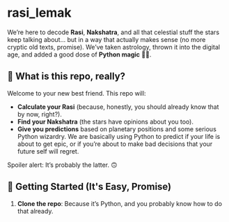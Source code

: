 # rasi_lemak
We’re here to decode **Rasi**, **Nakshatra**, and all that celestial stuff the stars keep talking about... 
but in a way that actually makes sense (no more cryptic old texts, promise). We’ve taken astrology, thrown it into the digital age, and added a good dose of **Python magic** 🐍💫. 

## 🌟 What is this repo, really?

Welcome to your new best friend. This repo will:
- **Calculate your Rasi** (because, honestly, you should already know that by now, right?).
- **Find your Nakshatra** (the stars have opinions about you too).
- **Give you predictions** based on planetary positions and some serious Python wizardry.
We are basically using Python to predict if your life is about to get epic, or if you’re about to make bad decisions that your future self will regret.


Spoiler alert: It’s probably the latter. 🙃


## 🚀 Getting Started (It's Easy, Promise)

1. **Clone the repo**: Because it’s Python, and you probably know how to do that already.
   ```bash
